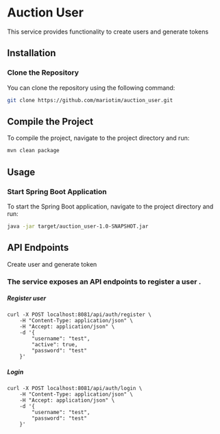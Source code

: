 # Auction User

This service provides functionality to create users and generate tokens

## Installation

### Clone the Repository

You can clone the repository using the following command:

```bash
git clone https://github.com/mariotim/auction_user.git
```

## Compile the Project

To compile the project, navigate to the project directory and run:

```bash
mvn clean package
```

## Usage

### Start Spring Boot Application

To start the Spring Boot application, navigate to the project directory and run:

```bash
java -jar target/auction_user-1.0-SNAPSHOT.jar
```

## API Endpoints
Create user and generate token

### The service exposes an API endpoints to register a user .

##### Register user

```
curl -X POST localhost:8081/api/auth/register \
    -H "Content-Type: application/json" \
    -H "Accept: application/json" \
    -d '{
        "username": "test",
        "active": true,
        "password": "test"
    }' 

```

##### Login

```
curl -X POST localhost:8081/api/auth/login \
    -H "Content-Type: application/json" \
    -H "Accept: application/json" \
    -d '{
        "username": "test",
        "password": "test"
    }' 

```
